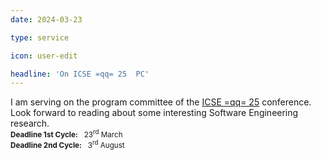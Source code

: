 ```yaml
---
date: 2024-03-23

type: service

icon: user-edit

headline: 'On ICSE =qq= 25  PC'
---
```


I am serving on the program committee of the [ICSE =qq= 25][ICSE2025] conference.
Look forward to reading about some interesting Software Engineering research.
<br>
<small>**Deadline 1st Cycle:** &nbsp; 23<sup>rd</sup> March</small><br>
<small>**Deadline 2nd Cycle:** &nbsp; 3<sup>rd</sup> August</small><br>

[ICSE2025]: https://conf.researchr.org/home/icse-2025
